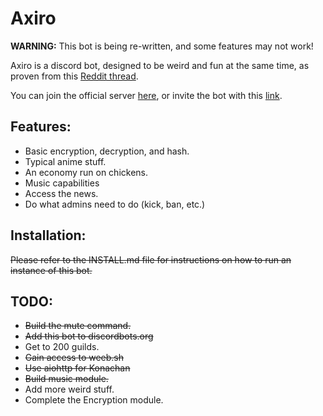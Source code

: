 # Axiro

**WARNING:** This bot is being re-written, and some features may not work!

Axiro is a discord bot, designed to be weird and fun at the same time, as proven from this [Reddit thread](https://www.reddit.com/r/softwaregore/comments/ayfcbe/and_you_thought_student_debt_was_bad_try_discord/).

You can join the official server [here](https://discord.gg/NEpsy8h), or invite the bot with this [link](https://discordapp.com/api/oauth2/authorize?client_id=458834071796187149&permissions=8&scope=bot).

## Features:

* Basic encryption, decryption, and hash.
* Typical anime stuff.
* An economy run on chickens.
* Music capabilities
* Access the news.
* Do what admins need to do (kick, ban, etc.)

## Installation:

~~Please refer to the INSTALL.md file for instructions on how to run an instance of this bot.~~

## TODO:

* ~~Build the mute command.~~
* ~~Add this bot to discordbots.org~~
* Get to 200 guilds.
* ~~Gain access to weeb.sh~~
* ~~Use aiohttp for Konachan~~
* ~~Build music module.~~
* Add more weird stuff.
* Complete the Encryption module.
